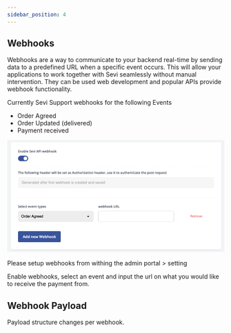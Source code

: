 ```yaml
---
sidebar_position: 4
---
```

## Webhooks

Webhooks are a way to communicate to your backend real-time by sending data to a predefined URL when a specific event occurs.
This will allow your applications to work together with Sevi seamlessly without manual intervention. They can be used web development and popular APIs provide webhook functionality.

Currently Sevi Support webhooks for the following Events

- Order Agreed
- Order Updated (delivered)
- Payment received

![1679655871790](image/webhooks/1679655871790.png)

Please setup webhooks from withing the admin portal > setting

Enable webhooks, select an event and input the url on what you would like to receive the payment from.

## Webhook Payload

Payload structure changes per webhook.
